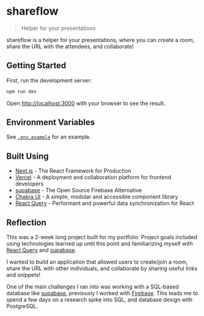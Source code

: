# shareflow

> Helper for your presentations

shareflow is a helper for your presentations, where you can create a room, share the URL with the attendees, and collaborate!

## Getting Started

First, run the development server:

```bash
npm run dev
```

Open [http://localhost:3000](http://localhost:3000) with your browser to see the result.

## Environment Variables

See [`.env.example`](https://github.com/marekzelinka/shareflow/blob/main/.env.example) for an example.

## Built Using

- [Next.js](https://nextjs.org/) - The React Framework for Production
- [Vercel](https://vercel.com) - A deployment and collaboration platform for frontend developers
- [supabase](https://supabase.io/) - The Open Source Firebase Alternative
- [Chakra UI](https://chakra-ui.com/) - A simple, modular and accessible component library
- [React Query](https://react-query.tanstack.com/) - Performant and powerful data
  synchronization for React

## Reflection

This was a 2-week long project built for my portfolio. Project goals included using technologies learned up until this point and familiarizing myself with [React Query](https://react-query.tanstack.com/) and [supabase](https://supabase.io/).

I wanted to build an application that allowed users to create/join a room, share the URL with other individuals, and collaborate by sharing useful links and snippets!

One of the main challenges I ran into was working with a SQL-based database like [supabase](https://supabase.io/), previously I worked with [Firebase](https://firebase.google.com/). This leads me to spend a few days on a research spike into SQL, and database design with PostgreSQL.
